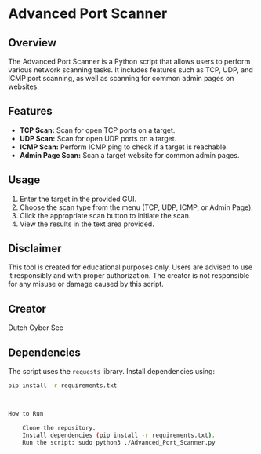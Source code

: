 # Advanced Port Scanner

## Overview

The Advanced Port Scanner is a Python script that allows users to perform various network scanning tasks. It includes features such as TCP, UDP, and ICMP port scanning, as well as scanning for common admin pages on websites.

## Features

- **TCP Scan:** Scan for open TCP ports on a target.
- **UDP Scan:** Scan for open UDP ports on a target.
- **ICMP Scan:** Perform ICMP ping to check if a target is reachable.
- **Admin Page Scan:** Scan a target website for common admin pages.

## Usage

1. Enter the target in the provided GUI.
2. Choose the scan type from the menu (TCP, UDP, ICMP, or Admin Page).
3. Click the appropriate scan button to initiate the scan.
4. View the results in the text area provided.

## Disclaimer

This tool is created for educational purposes only. Users are advised to use it responsibly and with proper authorization. The creator is not responsible for any misuse or damage caused by this script.

## Creator

Dutch Cyber Sec

## Dependencies

The script uses the `requests` library. Install dependencies using:

```bash
pip install -r requirements.txt



How to Run

    Clone the repository.
    Install dependencies (pip install -r requirements.txt).
    Run the script: sudo python3 ./Advanced_Port_Scanner.py
